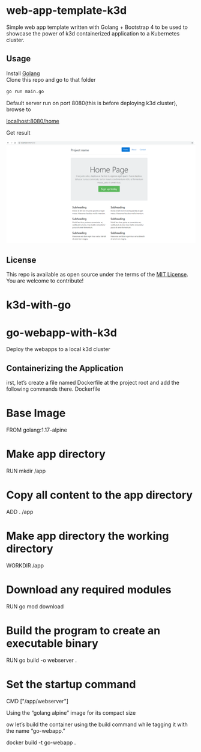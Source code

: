 # web-app-template-k3d

Simple web app template written with Golang + Bootstrap 4 to be used to showcase the power of k3d
containerized application to a Kubernetes cluster.

## Usage

Install [Golang](https://golang.org/)  
Clone this repo and go to that folder

```bash
go run main.go
```

Default server run on port 8080(this is before deploying k3d cluster), browse to

[localhost:8080/home](http://localhost:8080/home)

Get result

![Demo](demo.PNG)

## License

This repo is available as open source under the terms of the [MIT License](https://opensource.org/licenses/MIT).  
You are welcome to contribute!
# k3d-with-go
# go-webapp-with-k3d
Deploy the webapps to a local k3d cluster

## Containerizing the Application

irst, let’s create a file named Dockerfile at the project root and add the following commands there.
Dockerfile

# Base Image
FROM golang:1.17-alpine

# Make app directory
RUN mkdir /app

# Copy all content to the app directory
ADD . /app

# Make app directory the working directory
WORKDIR /app

# Download any required modules
RUN go mod download

# Build the program to create an executable binary
RUN go build -o webserver .

# Set the startup command
CMD ["/app/webserver"]

Using the “golang alpine” image for its compact size

ow let’s build the container using the build command while tagging it with the name “go-webapp.”


docker build -t go-webapp .

